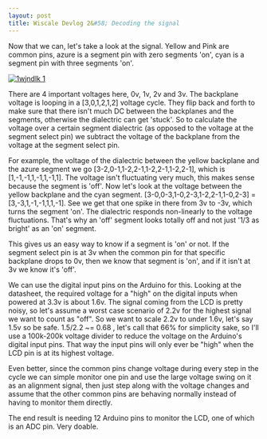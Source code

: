 ```yaml
---
layout: post
title: Wiscale Devlog 2&#58; Decoding the signal
---
```


Now that we can, let's take a look at the signal. Yellow and Pink are common pins, azure is a segment pin with zero segments 'on', cyan is a segment pin with three segments 'on'.

[![1wjndlk 1](https://cloud.githubusercontent.com/assets/16624353/13721407/499cb84e-e87a-11e5-966e-f906429b4f25.jpg)
](http://imgur.com/1WjnDlk)

There are 4 important voltages here, 0v, 1v, 2v and 3v. The backplane voltage is looping in a \[3,0,1,2,1,2\] voltage cycle. They flip back and forth to make sure that there isn't much DC between the backplanes and the segments, otherwise the dialectric can get 'stuck'. So to calculate the voltage over a certain segment dialectric (as opposed to the voltage at the segment select pin) we subtract the voltage of the backplane from the voltage at the segment select pin. 

For example, the voltage of the dialectric between the yellow backplane and the azure segment we go \[3-2,0-1,1-2,2-1,1-2,2-1,1-2,2-1\], which is \[1,-1,-1,1,-1,1,-1,1\]. The voltage isn't fluctuating very much, this makes sense because the segment is 'off'. Now let's look at the voltage between the yellow backplane and the cyan segment. \[3-0,0-3,1-0,2-3,1-2,2-1,1-0,2-3\] = \[3,-3,1,-1,-1,1,1,-1\]. See we get that one spike in there from 3v to -3v, which turns the segment 'on'. The dialectric responds non-linearly to the voltage fluctuations. That's why an 'off' segment looks totally off and not just '1/3 as bright' as an 'on' segment.

This gives us an easy way to know if a segment is 'on' or not. If the segment select pin is at 3v when the common pin for that specific backplane drops to 0v, then we know that segment is 'on', and if it isn't at 3v we know it's 'off'. 

We can use the digital input pins on the Arduino for this. Looking at the datasheet, the required voltage for a "high" on the digital inputs when powered at 3.3v is about 1.6v. The signal coming from the LCD is pretty noisy, so let's assume a worst case scenario of 2.2v for the highest signal we want to count as "off". So we want to scale 2.2v to under 1.6v, let's say 1.5v so be safe. 1.5/2.2 ~= 0.68 , let's call that 66% for simplicity sake, so I'll use a 100k-200k voltage divider to reduce the voltage on the Arduino's digital input pins. That way the input pins will only ever be "high" when the LCD pin is at its highest voltage.

Even better, since the common pins change voltage during every step in the cycle we can simple monitor one pin and use the large voltage swing on it as an alignment signal, then just step along with the voltage changes and assume that the other common pins are behaving normally instead of having to monitor them directly.

The end result is needing 12 Arduino pins to monitor the LCD, one of which is an ADC pin. Very doable.
